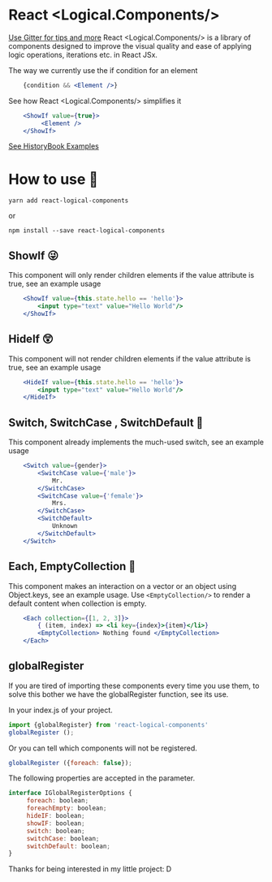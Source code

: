 
# React <Logical.Components/>
[Use Gitter for tips and more](https://gitter.im/react-logical-components/Lobby)
React <Logical.Components/> is a library of components designed to improve the visual quality and ease of applying logic operations, iterations etc. in React JSx.

The way we currently use the if condition for an element
```jsx
    {condition && <Element />}
```
See how React <Logical.Components/> simplifies it
```jsx
    <ShowIf value={true}>
         <Element />
    </ShowIf>
```

[See HistoryBook Examples](https://luciancaetano.github.io/react-logical-components/index.html)

# How to use 🧐

    yarn add react-logical-components
or

    npm install --save react-logical-components

## ShowIf 😜
This component will only render children elements if the value attribute is true, see an example usage
```jsx
    <ShowIf value={this.state.hello == 'hello'}>
    	<input type="text" value="Hello World"/>
    </ShowIf>
```
## HideIf 😲
This component will not render children elements if the value attribute is true, see an example usage
```jsx
    <HideIf value={this.state.hello == 'hello'}>
    	<input type="text" value="Hello World"/>
    </HideIf>
```
## Switch, SwitchCase , SwitchDefault 🤗
This component already implements the much-used switch, see an example usage
```jsx
    <Switch value={gender}>
    	<SwitchCase value={'male'}>
            Mr.
    	</SwitchCase>
    	<SwitchCase value={'female'}>
            Mrs.
    	</SwitchCase>
        <SwitchDefault>
            Unknown
        </SwitchDefault>
    </Switch>
```
## Each, EmptyCollection 🤩
This component makes an interaction on a vector or an object using Object.keys, see an example usage.
Use `<EmptyCollection/>` to render a default content when collection is empty.
```jsx
    <Each collection={[1, 2, 3]}>
        { (item, index) => <li key={index}>{item}</li>}
        <EmptyCollection> Nothing found </EmptyCollection>
    </Each>
```
## globalRegister
If you are tired of importing these components every time you use them, to solve this bother we have the globalRegister function, see its use.

In your index.js of your project.
```jsx
import {globalRegister} from 'react-logical-components'
globalRegister ();
```

Or you can tell which components will not be registered.
```jsx
globalRegister ({foreach: false});
```
The following properties are accepted in the parameter.
```jsx
interface IGlobalRegisterOptions {
     foreach: boolean;
     foreachEmpty: boolean;
     hideIF: boolean;
     showIF: boolean;
     switch: boolean;
     switchCase: boolean;
     switchDefault: boolean;
}
```

Thanks for being interested in my little project: D
